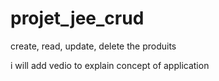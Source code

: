 # projet_jee_crud
create, read, update, delete the produits

i will add vedio to explain concept of application
